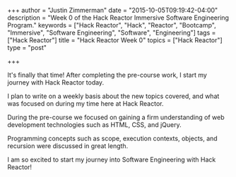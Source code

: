 +++
author = "Justin Zimmerman"
date = "2015-10-05T09:19:42-04:00"
description = "Week 0 of the Hack Reactor Immersive Software Engineering Program."
keywords = ["Hack Reactor", "Hack", "Reactor", "Bootcamp", "Immersive", "Software Engineering", "Software", "Engineering"]
tags = ["Hack Reactor"]
title = "Hack Reactor Week 0"
topics = ["Hack Reactor"]
type = "post"

+++

It's finally that time! After completing the pre-course work, I start my journey with Hack Reactor today.

I plan to write on a weekly basis about the new topics covered, and what was focused on during my time here at Hack Reactor.

During the pre-course we focused on gaining a firm understanding of web development technologies such as HTML, CSS, and jQuery.

Programming concepts such as scope, execution contexts, objects, and recursion were discussed in great length.

I am so excited to start my journey into Software Engineering with Hack Reactor!

